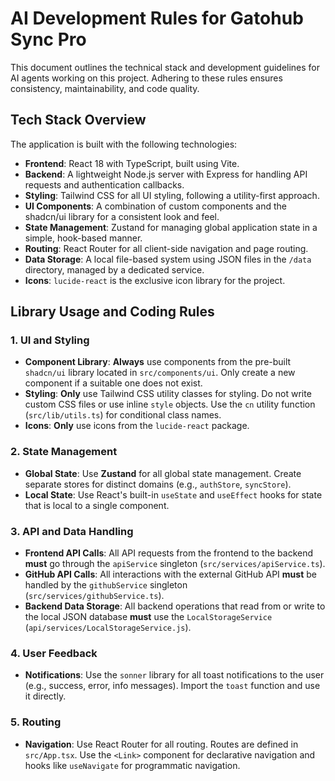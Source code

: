 # AI Development Rules for Gatohub Sync Pro

This document outlines the technical stack and development guidelines for AI agents working on this project. Adhering to these rules ensures consistency, maintainability, and code quality.

## Tech Stack Overview

The application is built with the following technologies:

*   **Frontend**: React 18 with TypeScript, built using Vite.
*   **Backend**: A lightweight Node.js server with Express for handling API requests and authentication callbacks.
*   **Styling**: Tailwind CSS for all UI styling, following a utility-first approach.
*   **UI Components**: A combination of custom components and the shadcn/ui library for a consistent look and feel.
*   **State Management**: Zustand for managing global application state in a simple, hook-based manner.
*   **Routing**: React Router for all client-side navigation and page routing.
*   **Data Storage**: A local file-based system using JSON files in the `/data` directory, managed by a dedicated service.
*   **Icons**: `lucide-react` is the exclusive icon library for the project.

## Library Usage and Coding Rules

### 1. UI and Styling
*   **Component Library**: **Always** use components from the pre-built `shadcn/ui` library located in `src/components/ui`. Only create a new component if a suitable one does not exist.
*   **Styling**: **Only** use Tailwind CSS utility classes for styling. Do not write custom CSS files or use inline `style` objects. Use the `cn` utility function (`src/lib/utils.ts`) for conditional class names.
*   **Icons**: **Only** use icons from the `lucide-react` package.

### 2. State Management
*   **Global State**: Use **Zustand** for all global state management. Create separate stores for distinct domains (e.g., `authStore`, `syncStore`).
*   **Local State**: Use React's built-in `useState` and `useEffect` hooks for state that is local to a single component.

### 3. API and Data Handling
*   **Frontend API Calls**: All API requests from the frontend to the backend **must** go through the `apiService` singleton (`src/services/apiService.ts`).
*   **GitHub API Calls**: All interactions with the external GitHub API **must** be handled by the `githubService` singleton (`src/services/githubService.ts`).
*   **Backend Data Storage**: All backend operations that read from or write to the local JSON database **must** use the `LocalStorageService` (`api/services/LocalStorageService.js`).

### 4. User Feedback
*   **Notifications**: Use the `sonner` library for all toast notifications to the user (e.g., success, error, info messages). Import the `toast` function and use it directly.

### 5. Routing
*   **Navigation**: Use React Router for all routing. Routes are defined in `src/App.tsx`. Use the `<Link>` component for declarative navigation and hooks like `useNavigate` for programmatic navigation.